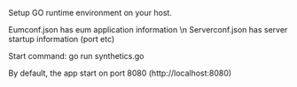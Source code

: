 Setup GO runtime environment on your host.

Eumconf.json has eum application information \n
Serverconf.json has server startup information (port etc)

Start command: go run synthetics.go

By default, the app start on port 8080 (http://localhost:8080)
